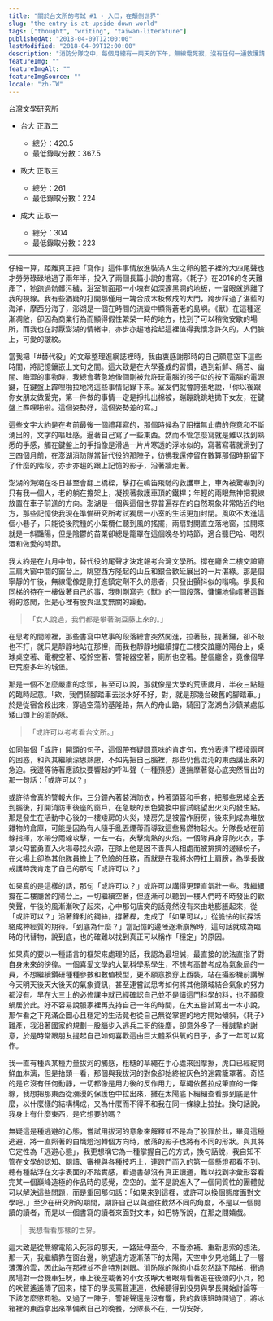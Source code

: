 ```yaml
---
title: "關於台文所的考試 #1 - 入口，在顛倒世界"
slug: "the-entry-is-at-upside-down-world"
tags: ["thought", "writing", "taiwan-literature"]
publishedAt: "2018-04-09T12:00:00"
lastModified: "2018-04-09T12:00:00"
description: "消防分隊之中，每個月總有一兩天的下午，無線電死寂，沒有任何一通救護請求，在那一天我想到，或許可以考考看台文所"
featureImg: ""
featureImgAlt: ""
featureImgSource: ""
locale: "zh-TW"
---
```


台灣文學研究所

- 台大 正取二
  - 總分：420.5
  - 最低錄取分數：367.5

- 政大 正取三
  - 總分：261
  - 最低錄取分數：224

- 成大 正取一
  - 總分：304
  - 最低錄取分數：223

--- 

仔細一算，距離真正把「寫作」這件事情放進裝滿人生之卵的籃子裡的大四尾聲也才勞勞碌碌地過了兩年半，投入了兩個長篇小說的書寫。《耗子》在2016的冬天難產了，牠跑過骯髒污穢，浴室前面那一小塊有如深邃黑洞的地板，一溜眼就逃離了我的視線。我有些猶疑的打開那僅用一塊合成木板做成的大門，跨步踩過了湛藍的海洋，摩西分海了，澎湖是一個在時間的流變中顯得蒼老的島嶼。《獸》在這種逐漸凋敝，卻因為商業行為而顯得假性繁榮一時的地方，找到了可以稍微安歇的場所，而我也在討厭澎湖的情緒中，亦步亦趨地拾起這裡值得我懷念許久的，人們臉上，可愛的皺紋。

當我把「#替代役」的文章整理進網誌裡時，我由衷感謝那時的自己願意空下這些時間，將記憶鑲嵌上文句之間。這大致是在大學養成的習慣，遇到新鮮、痛苦、幽闇、晦澀的事物時，我總會著急地像個剛被允許玩電腦的孩子似的按下電腦的電源鍵，在鍵盤上霹哩啪拉地將這些事情記錄下來。室友們就會誇張地說，「你以後跟你女朋友做愛完，第一件做的事情一定是掙扎出棉被，蹦蹦跳跳地拋下女友，在鍵盤上霹哩啪啦。這個姿勢好，這個姿勢差的寫。」

這些文字大約是在考前最後一個禮拜寫的，那個時候為了阻擋無止盡的倦意和不斷湧出的，文字的嘔吐感，逼著自己寫了一些東西。然而不管怎麼寫就是難以找到熟悉的手感，觸在鍵盤上的手指像是滑過一片片寒透的浮冰似的，寫著寫著就滑到了三四個月前，在澎湖消防隊當替代役的那陣子，彷彿我還停留在數算那個時期留下了什麼的階段，亦步亦趨的跟上記憶的影子，沿著牆走著。

澎湖的海潮在冬日甚至會翻上橋樑，擊打在鳴笛飛馳的救護車上，車內被驚嚇到的只有我一個人，老的躺在擔架上，凝視著救護車頂的鐵桿；年輕的兩眼無神把視線放置在車子前進的方向。澎湖是一個與這個世界普遍存在的自然現象非常貼近的地方，那些記憶使我現在準備研究所考試獨居一小室的生活更加封閉。風吹不太進這個小巷子，只能從後院種的小葉欖仁聽到風的搖擺，兩扇對開直立落地窗，拉開來就是一斜豔陽，但是陰鬱的苗栗卻總是籠罩在這個晚冬的時節，適合聽巴哈、喝烈酒和做愛的時節。

我大約是在九月中旬，替代役的尾聲才決定報考台灣文學所。撐在廳舍二樓交誼廳三扇大窗中間的窗台上，眺望西方隆起的山丘和銀合歡延展出的一片湛綠。那是個寧靜的午後，無線電像是剛打進鎮定劑不久的患者，只發出顫抖似的嗡鳴。學長和同梯的待在一樓做著自己的事，我則剛寫完《獸》的一個段落，慵懶地偷嚐著這難得的悠閒，但是心裡有股與溫度無關的躁動。

>「女人說過，我們都是攀著豌豆藤上來的。」

在思考的間隙裡，那些書寫中故事的段落總會突然闖進，拉著鼓，提著鑼，卻不敲也不打，就只是靜靜地站在那裡，而我也靜靜地繼續撐在二樓交誼廳的陽台上，桌球桌空著、電視空著、啞鈴空著、警報器空著，廁所也空著。整個廳舍，竟像個早已荒廢多年的城堡。

那是一個不怎麼嚴肅的念頭，甚至可以說，那就像是大學的荒唐歲月，半夜三點鐘的臨時起意。「欸，我們騎腳踏車去淡水好不好，對，就是那幾台破舊的腳踏車。」於是從宿舍殺出來，穿過空蕩的基隆路，無人的舟山路，騎回了澎湖白沙鎮某處低矮山頭上的消防隊。

>「或許可以考考看台文所。」

如同每個「或許」開頭的句子，這個帶有疑問意味的肯定句，充分表達了模稜兩可的困惑，和與其繼續深思熟慮，不如先把自己腦裡，那些仍舊混沌的東西講出來的急迫。我邊等待著應該快要響起的呼叫聲（一種預感）邊揣摩著從心底突然冒出的那一句話：「或許可以？」

或許待會真的警報大作，三分鐘內著裝消防衣，拎著頭盔和手套，把那些思緒全丟到腦後，打開消防車後座的窗戶，在急駛的景色變換中嘗試眺望出火災的發生點。那是發生在活動中心後的一樓矮房的火災，矮房先是被當作廚房，後來則成為堆放雜物的倉庫，可能是因為有人隨手亂丟煙蒂而導致這些易燃物起火。分隊長站在前線指揮，水帶分兩線攻擊，一左一右，夾擊熾熱的火焰。一個隊員身穿防火衣，手拿火勾奮勇直入火場尋找火源，在隊上他是因不善與人相處而被排擠的邊緣份子，在火場上卻為其他隊員擔上了危險的任務，而就是在我將水帶扛上肩膀，為學長做戒護時我肯定了自己的那句「或許可以？」

如果真的是這樣的話，那句「或許可以？」或許可以講得更理直氣壯一些。我繼續撐在二樓廳舍的陽台上，一切繼續空著，但逐漸可以聽到一樓人們時不時發出的歡笑聲，午後的風漸漸吹了起來，心中那句唐突的話竟然沒有來由地膨脹起來，從「或許可以？」沿著鋒利的鋼絲，撐著桿，走成了「如果可以，」從膽怯的試探活絡成神經質的期待。「到底為什麼？」當記憶的邊陲逐漸崩解時，這句話就成為臨時的代替物，說到底，也的確難以找到真正可以稱作「穩定」的原因。

如果真的要以一種語言的框架來處理的話，我認為最坦誠，最直接的說法直指了對自身未來的徬徨。一個喜愛文學的大氣科學系學生，不想考高普考成為氣象局的一員，不想繼續鑽研種種參數和數值模型，更不願意換穿上西裝，站在攝影機前講解今天明天後天大後天的氣象資訊，甚至連嘗試思考如何將其他領域結合氣象的努力都沒有。早在大三上的必修課中就已經確認自己並不是讀這門科學的料，也不願意蝸居於此。好不容易說服家裡再支持自己一年的時間，在大五嘗試寫出一本小說，那乍看之下充滿企圖心且穩定的生活竟也從自己無從掌握的地方開始傾斜，《耗子》難產，我沿著國家的規劃一股腦步入逃兵二哥的後塵，卻意外多了一種誠摯的謝意，於是時常跟朋友提起自己如何喜歡這由巨大體系供氧的日子，多了一年可以寫作。

我一直有種與某種力量拔河的觸感，粗糙的草繩在手心處來回摩擦，虎口已經綻開鮮血淋漓，但是抬頭一看，那個與我拔河的對象卻始終被灰色的迷霧籠罩著。奇怪的是它沒有任何動靜，一切都像是用力後的反作用力，草繩依舊拉成筆直的一條線，我想把那東西從瀰漫的保護色中拉出來，攤在太陽底下細細查看那到底是什麼，以什麼樣的結構構成，又為什麼而不得不和我在同一條線上拉扯。換句話說，我身上有什麼東西，是它想要的嗎？

無疑這是種逃避的心態，嘗試用拔河的意象來解釋並不是為了脫罪於此，畢竟這種逃避，將一直照著的白熾燈泡轉個方向時，散落的影子也將有不同的形狀。與其將它定性為「逃避心態」，我更想稱它為一種掌握自己的方式，換句話說，我自知不管在文學的認知、閱讀、審視與各種技巧上，連跨門而入的第一個懸燈都看不到。總有種黏浮在文字表面的不踏實感，看過書卻沒有真正讀通，難以找到字彙形容看完某一個巔峰造極的作品時的感覺，空空的。並不是說進入了一個同質性的團體就可以解決這些問題，而是重回那句話：「如果來到這裡，或許可以換個態度面對文學吧。」至少在研究所的期間，期許自己以與過往截然不同的角度，不是以一個閱讀的讀者，而是以一個書寫的讀者來面對文本，如巴特所說，在那之間嬉戲。

> 我想看看那樣的世界。

這大致是從無線電陷入死寂的那天，一路延伸至今，不斷添補、重新思索的想法。那一天，我繼續靠在窗台邊，眺望遠方逐漸落下的太陽，天空中少見地鋪上了一層薄薄的雲，因此站在那裡並不會特別刺眼。消防隊的隊狗小兵忽然跳下階梯，衝過廣場對一台機車狂吠，車上後座載著的小女孩睜大著眼睛看著追在後頭的小兵，牠的吠聲遙遙傳了回來，樓下的學長罵聲連連，依稀聽得到役男與學長開始討論等一下該怎麼懲罰牠。又過了一陣子，警報聲還是沒有響，我的救護班時間過了，將冰箱裡的東西拿出來準備煮自己的晚餐，分隊長不在，一切安好。

